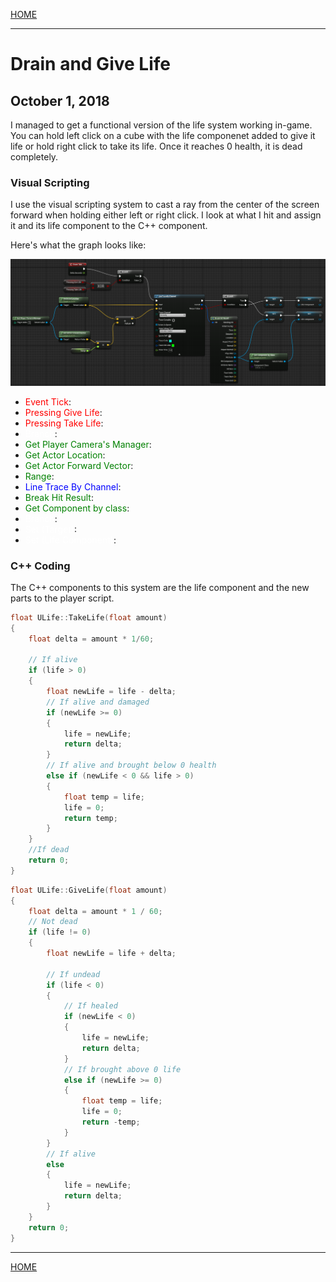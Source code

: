 

[HOME](https://avijr.com)

---

# Drain and Give Life
## October 1, 2018

I managed to get a functional version of the life system working in-game. You can hold left click on a cube with the life componenet added to give it life or hold right click to take its life. Once it reaches 0 health, it is dead completely.

### Visual Scripting

I use the visual scripting system to cast a ray from the center of the screen forward when holding either left or right click. I look at what I hit and assign it and its life component to the C++ component.

Here's what the graph looks like:

![Raycasting](/images/player_raycasting.png)

- <span style="color:red">Event Tick</span>: 
- <span style="color:red">Pressing Give Life</span>: 
- <span style="color:red">Pressing Take Life</span>: 
- <span style="color:white">Branch</span>: 
- <span style="color:green">Get Player Camera's Manager</span>: 
- <span style="color:green">Get Actor Location</span>: 
- <span style="color:green">Get Actor Forward Vector</span>: 
- <span style="color:green">Range</span>: 
- <span style="color:blue">Line Trace By Channel</span>: 
- <span style="color:green">Break Hit Result</span>: 
- <span style="color:green">Get Component by class</span>: 
- <span style="color:white">Branch</span>: 
- <span style="color:white">Set (Target)</span>: 
- <span style="color:white">Set (Life Component)</span>: 

### C++ Coding

The C++ components to this system are the life component and the new parts to the player script.

```cpp
float ULife::TakeLife(float amount)
{
	float delta = amount * 1/60;

	// If alive
	if (life > 0)
	{
		float newLife = life - delta;
		// If alive and damaged
		if (newLife >= 0)
		{
			life = newLife;
			return delta;
		}
		// If alive and brought below 0 health
		else if (newLife < 0 && life > 0)
		{
			float temp = life;
			life = 0;
			return temp;
		}
	}
	//If dead
	return 0;
}
```

```cpp
float ULife::GiveLife(float amount)
{
	float delta = amount * 1 / 60;
	// Not dead
	if (life != 0)
	{
		float newLife = life + delta;

		// If undead
		if (life < 0)
		{
			// If healed
			if (newLife < 0)
			{
				life = newLife;
				return delta;
			}
			// If brought above 0 life
			else if (newLife >= 0)
			{
				float temp = life;
				life = 0;
				return -temp;
			}
		}
		// If alive
		else
		{
			life = newLife;
			return delta;
		}
	}
	return 0;
}
```

---

[HOME](https://avijr.com)
